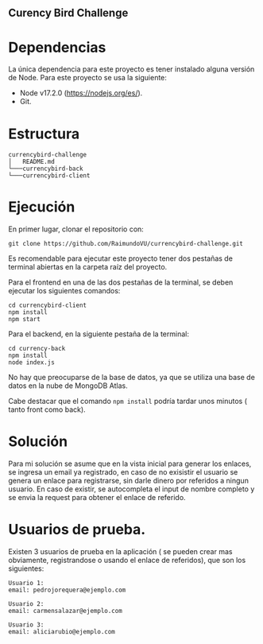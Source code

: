 ## Curency Bird Challenge

# Dependencias
La única dependencia para este proyecto es tener instalado alguna versión de Node. Para este proyecto se usa la siguiente:
- Node v17.2.0 (https://nodejs.org/es/).
- Git.

# Estructura
```
currencybird-challenge
│   README.md   
└───currencybird-back
└───currencybird-client
```
# Ejecución

En primer lugar, clonar el repositorio con:
```
git clone https://github.com/RaimundoVU/currencybird-challenge.git 
```

Es recomendable para ejecutar este proyecto tener dos pestañas de terminal abiertas en la carpeta raíz del proyecto. 

Para el frontend en una de las dos pestañas de la terminal, se deben ejecutar los siguientes comandos:
```
cd currencybird-client
npm install
npm start
```

Para el backend, en la siguiente pestaña de la terminal: 
```
cd currency-back
npm install
node index.js
```

No hay que preocuparse de la base de datos, ya que se utiliza una base de datos en la nube de MongoDB Atlas.

Cabe destacar que el comando `npm install` podría tardar unos minutos ( tanto front como back).

# Solución

Para mi solución se asume que en la vista inicial para generar los enlaces, se ingresa un email ya registrado, en caso de no exisistir el usuario se genera un enlace para registrarse, sin darle dinero por referidos a ningun usuario. En caso de existir, se autocompleta el input de nombre completo y se envia la request para obtener el enlace de referido.

# Usuarios de prueba.

Existen 3 usuarios de prueba en la aplicación ( se pueden crear mas obviamente, registrandose o usando el enlace de referidos), que son los siguientes:

```
Usuario 1: 
email: pedrojorequera@ejemplo.com

Usuario 2: 
email: carmensalazar@ejemplo.com

Usuario 3:
email: aliciarubio@ejemplo.com
```
